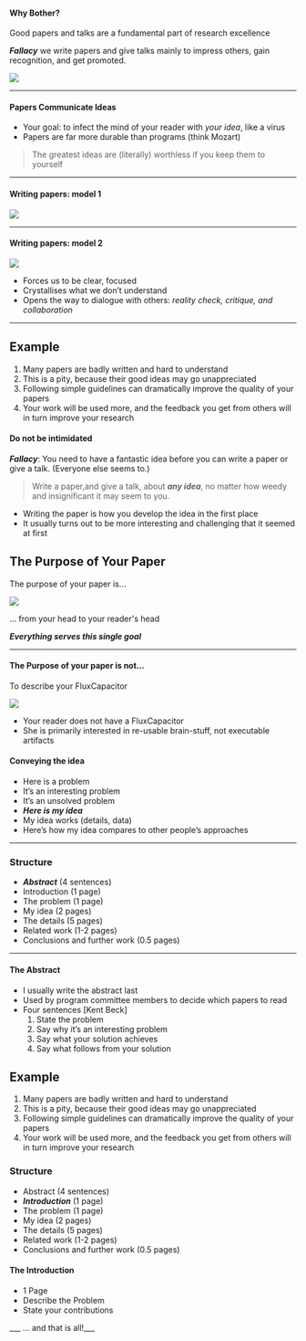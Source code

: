 #### Why Bother?
Good papers and talks are a fundamental part of research excellence

___Fallacy___
we write papers and give talks mainly to impress others, gain recognition, and get promoted.

![](http://f.cl.ly/items/3u0Y0Z1B013o1G1A442c/paper1.png)

-----

#### Papers Communicate Ideas

- Your goal: to infect the mind of your reader with _your idea_, like a virus
- Papers are far more durable than programs (think Mozart)

> The greatest ideas are (literally) worthless if you keep them to yourself

-----

#### Writing papers: model 1

![](http://f.cl.ly/items/2u3G0b0v0p421E1m2o1F/model1.png)

-----

#### Writing papers: model 2

![](http://f.cl.ly/items/1O2M2K463P2n0c213v3k/model2.png)

- Forces us to be clear, focused
- Crystallises what we don’t understand
- Opens the way to dialogue with others: _reality check, critique, and collaboration_

-----

## Example

1. Many papers are badly written and hard to understand
2. This is a pity, because their good ideas may go unappreciated
3. Following simple guidelines can dramatically improve the quality of your papers
4. Your work will be used more, and the feedback you get from others will in turn improve your research

#### Do not be intimidated

___Fallacy___:  You need to have a fantastic idea before you can write a paper or give a talk. (Everyone else seems to.)

> Write a paper,and give a talk, about ___any idea___, no matter how weedy and insignificant it may seem to you.


- Writing the paper is how you develop the idea in the first place
- It usually turns out to be more interesting and challenging that it seemed at first


## The Purpose of Your Paper

The purpose of your paper is...


![](http://f.cl.ly/items/3W2F3H2d2d2y1J2w1O29/convey.png)

... from your head to your reader's head

___Everything serves this single goal___

-----

#### The Purpose of your paper is not...

To describe your FluxCapacitor

![](https://raw.githubusercontent.com/cfregly/fluxcapacitor/master/docs/images/fluxcapacitor-logo.png)

- Your reader does not have a FluxCapacitor
- She is primarily interested in re-usable brain-stuff, not executable artifacts

#### Conveying the idea

- Here is a problem
- It’s an interesting problem
- It’s an unsolved problem
- ___Here is my idea___
- My idea works (details, data)
- Here’s how my idea compares to other people’s approaches

-----

### Structure

- ___Abstract___ (4 sentences)
- Introduction (1 page)
- The problem (1 page)
- My idea (2 pages)
- The details (5 pages)
- Related work (1-2 pages)
- Conclusions and further work (0.5 pages)

-----

#### The Abstract

- I usually write the abstract last
- Used by program committee members to decide which papers to read
- Four sentences [Kent Beck]
    1. State the problem
    2. Say why it’s an interesting problem
    3. Say what your solution achieves
    4. Say what follows from your solution


## Example

1. Many papers are badly written and hard to understand
2. This is a pity, because their good ideas may go unappreciated
3. Following simple guidelines can dramatically improve the quality of your papers
4. Your work will be used more, and the feedback you get from others will in turn improve your research


### Structure

- Abstract (4 sentences)
- ___Introduction___ (1 page)
- The problem (1 page)
- My idea (2 pages)
- The details (5 pages)
- Related work (1-2 pages)
- Conclusions and further work (0.5 pages)

#### The Introduction

- 1 Page
- Describe the Problem
- State your contributions

___ ... and that is all!___
